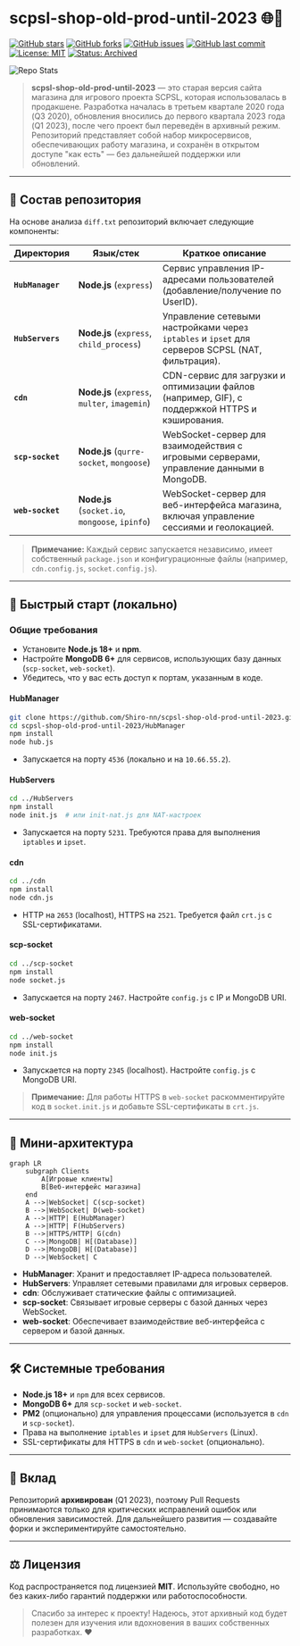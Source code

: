 # scpsl-shop-old-prod-until-2023 🌐🛒

[![GitHub stars](https://img.shields.io/github/stars/Shiro-nn/scpsl-shop-old-prod-until-2023?style=social)](https://github.com/Shiro-nn/scpsl-shop-old-prod-until-2023/stargazers)
[![GitHub forks](https://img.shields.io/github/forks/Shiro-nn/scpsl-shop-old-prod-until-2023?style=social)](https://github.com/Shiro-nn/scpsl-shop-old-prod-until-2023/network/members)
[![GitHub issues](https://img.shields.io/github/issues/Shiro-nn/scpsl-shop-old-prod-until-2023)](https://github.com/Shiro-nn/scpsl-shop-old-prod-until-2023/issues)
[![GitHub last commit](https://img.shields.io/github/last-commit/Shiro-nn/scpsl-shop-old-prod-until-2023)](https://github.com/Shiro-nn/scpsl-shop-old-prod-until-2023/commits)
[![License: MIT](https://img.shields.io/github/license/Shiro-nn/scpsl-shop-old-prod-until-2023)](LICENSE)
[![Status: Archived](https://img.shields.io/badge/status-archived-lightgrey.svg)](https://github.com/Shiro-nn/scpsl-shop-old-prod-until-2023)

![Repo Stats](https://github-readme-stats.vercel.app/api/pin/?username=Shiro-nn&repo=scpsl-shop-old-prod-until-2023)

> **scpsl-shop-old-prod-until-2023** — это старая версия сайта магазина для игрового проекта SCPSL, которая использовалась в продакшене. Разработка началась в третьем квартале 2020 года (Q3 2020), обновления вносились до первого квартала 2023 года (Q1 2023), после чего проект был переведён в архивный режим. Репозиторий представляет собой набор микросервисов, обеспечивающих работу магазина, и сохранён в открытом доступе "как есть" — без дальнейшей поддержки или обновлений.

---

## 📂 Состав репозитория

На основе анализа `diff.txt` репозиторий включает следующие компоненты:

| Директория       | Язык/стек                                          | Краткое описание                                                                                   |
|------------------|----------------------------------------------------|----------------------------------------------------------------------------------------------------|
| **`HubManager`** | **Node.js** (`express`)                            | Сервис управления IP-адресами пользователей (добавление/получение по UserID).                     |
| **`HubServers`** | **Node.js** (`express`, `child_process`)           | Управление сетевыми настройками через `iptables` и `ipset` для серверов SCPSL (NAT, фильтрация).  |
| **`cdn`**        | **Node.js** (`express`, `multer`, `imagemin`)      | CDN-сервис для загрузки и оптимизации файлов (например, GIF), с поддержкой HTTPS и кэширования.   |
| **`scp-socket`** | **Node.js** (`qurre-socket`, `mongoose`)           | WebSocket-сервер для взаимодействия с игровыми серверами, управление данными в MongoDB.           |
| **`web-socket`** | **Node.js** (`socket.io`, `mongoose`, `ipinfo`)    | WebSocket-сервер для веб-интерфейса магазина, включая управление сессиями и геолокацией.          |

> **Примечание:** Каждый сервис запускается независимо, имеет собственный `package.json` и конфигурационные файлы (например, `cdn.config.js`, `socket.config.js`).

---

## 🚀 Быстрый старт (локально)

### Общие требования
- Установите **Node.js 18+** и **npm**.
- Настройте **MongoDB 6+** для сервисов, использующих базу данных (`scp-socket`, `web-socket`).
- Убедитесь, что у вас есть доступ к портам, указанным в коде.

#### HubManager
```bash
git clone https://github.com/Shiro-nn/scpsl-shop-old-prod-until-2023.git
cd scpsl-shop-old-prod-until-2023/HubManager
npm install
node hub.js
```
- Запускается на порту `4536` (локально и на `10.66.55.2`).

#### HubServers
```bash
cd ../HubServers
npm install
node init.js  # или init-nat.js для NAT-настроек
```
- Запускается на порту `5231`. Требуются права для выполнения `iptables` и `ipset`.

#### cdn
```bash
cd ../cdn
npm install
node cdn.js
```
- HTTP на `2653` (localhost), HTTPS на `2521`. Требуется файл `crt.js` с SSL-сертификатами.

#### scp-socket
```bash
cd ../scp-socket
npm install
node socket.js
```
- Запускается на порту `2467`. Настройте `config.js` с IP и MongoDB URI.

#### web-socket
```bash
cd ../web-socket
npm install
node init.js
```
- Запускается на порту `2345` (localhost). Настройте `config.js` с MongoDB URI.

> **Примечание:** Для работы HTTPS в `web-socket` раскомментируйте код в `socket.init.js` и добавьте SSL-сертификаты в `crt.js`.

---

## 🧩 Мини-архитектура

```mermaid
graph LR
    subgraph Clients
        A[Игровые клиенты]
        B[Веб-интерфейс магазина]
    end
    A -->|WebSocket| C(scp-socket)
    B -->|WebSocket| D(web-socket)
    A -->|HTTP| E(HubManager)
    A -->|HTTP| F(HubServers)
    B -->|HTTPS/HTTP| G(cdn)
    C -->|MongoDB| H[(Database)]
    D -->|MongoDB| H[(Database)]
    D -->|WebSocket| C
```

- **HubManager**: Хранит и предоставляет IP-адреса пользователей.
- **HubServers**: Управляет сетевыми правилами для игровых серверов.
- **cdn**: Обслуживает статические файлы с оптимизацией.
- **scp-socket**: Связывает игровые серверы с базой данных через WebSocket.
- **web-socket**: Обеспечивает взаимодействие веб-интерфейса с сервером и базой данных.

---

## 🛠️ Системные требования

- **Node.js 18+** и `npm` для всех сервисов.
- **MongoDB 6+** для `scp-socket` и `web-socket`.
- **PM2** (опционально) для управления процессами (используется в `cdn` и `scp-socket`).
- Права на выполнение `iptables` и `ipset` для `HubServers` (Linux).
- SSL-сертификаты для HTTPS в `cdn` и `web-socket` (опционально).

---

## 🤝 Вклад

Репозиторий **архивирован** (Q1 2023), поэтому Pull Requests принимаются только для критических исправлений ошибок или обновления зависимостей. Для дальнейшего развития — создавайте форки и экспериментируйте самостоятельно.

---

## ⚖️ Лицензия

Код распространяется под лицензией **MIT**. Используйте свободно, но без каких-либо гарантий поддержки или работоспособности.

> Спасибо за интерес к проекту! Надеюсь, этот архивный код будет полезен для изучения или вдохновения в ваших собственных разработках. ❤️
